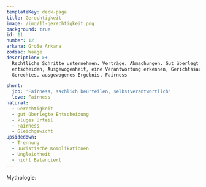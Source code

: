 ```yaml
---
templateKey: deck-page
title: Gerechtigkeit
image: /img/11-gerechtigkeit.png
background: true
id: 11
number: 12
arkana: Große Arkana
zodiac: Waage
description: >+
  Rechtliche Schritte unternehmen. Verträge. Abmachungen. Gut überlegt
  entscheiden, Ausgewogenheit, eine Verantwortung erkennen, Gerichtssache,
  Gerechtes, ausgewogenes Ergebnis, Fairness

short:
  job: 'Fairness, sachlich beurteilen, selbstverantwortlich'
  love: Fairness
natural:
  - Gerechtigkeit
  - gut überlegte Entscheidung
  - kluges Urteil
  - Fairness
  - Gleichgewicht
upsidedown:
  - Trennung
  - Juristische Komplikationen
  - Ungleichheit
  - nicht Balanciert
---
```

Mythologie:
